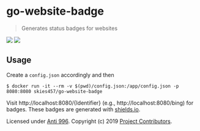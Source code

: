 # go-website-badge
> Generates status badges for websites

![](https://img.shields.io/badge/status-up-success.svg) ![](https://img.shields.io/badge/status-down-critical.svg)

## Usage

Create a ``config.json`` accordingly and then

```
$ docker run -it --rm -v $(pwd)/config.json:/app/config.json -p 8080:8080 skies457/go-website-badge
```

Visit http://localhost:8080/{Identifier} (e.g., http://localhost:8080/bing) for badges. These badges are generated with [shields.io](https://shields.io).


Licensed under [Anti 996](https://github.com/996icu/996.ICU/blob/master/LICENSE).
Copyright (c) 2019 [Project Contributors](https://github.com/w1ndy/12306.ics/graphs/contributors).
